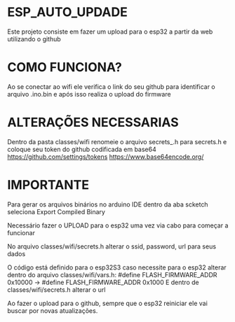 # ESP_AUTO_UPDADE
Este projeto consiste em fazer um upload para o esp32 a partir da web utilizando o github

# COMO FUNCIONA?
Ao se conectar ao wifi ele verifica o link do seu github para identificar o arquivo .ino.bin e após isso realiza o upload do firmware

# ALTERAÇÕES NECESSARIAS
Dentro da pasta classes/wifi renomeie o arquivo secrets_.h para secrets.h e coloque seu token do github codificada em base64
https://github.com/settings/tokens
https://www.base64encode.org/

# IMPORTANTE
Para gerar os arquivos binários no arduino IDE dentro da aba scketch seleciona Export Compiled Binary

Necessário fazer o UPLOAD para o esp32 uma vez via cabo para começar a funcionar

No arquivo classes/wifi/secrets.h alterar o ssid, password, url para seus dados

O código está definido para o esp32S3 caso necessite para o esp32 alterar dentro do arquivo classes/wifi/vars.h:
#define FLASH_FIRMWARE_ADDR 0x10000 -> #define FLASH_FIRMWARE_ADDR 0x1000
E dentro de classes/wifi/secrets.h alterar o url

Ao fazer o upload para o github, sempre que o esp32 reiniciar ele vai buscar por novas atualizações.
